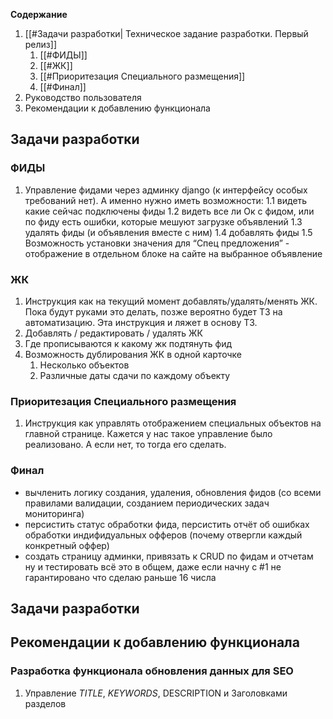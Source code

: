 **Содержание**
1. [[#Задачи разработки| Техническое задание разработки. Первый релиз]]
	1. [[#ФИДЫ]]
	2. [[#ЖК]]
	3. [[#Приоритезация Специального размещения]]
	4. [[#Финал]]
2. Руководство пользователя
3. Рекомендации к добавлению функционала
## Задачи разработки
### ФИДЫ
1. Управление фидами через админку django (к интерфейсу особых требований нет). А именно нужно иметь возможности:
    1.1 видеть какие сейчас подключены фиды
    1.2 видеть все ли Ок с фидом, или по фиду есть ошибки, которые мешуют загрузке объявлений
    1.3 удалять фиды (и объявления вместе с ним)
    1.4 добавлять фиды
    1.5 Возможность установки значения для “Спец предложения” - отображение в отдельном блоке на сайте на выбранное объявление
### ЖК
1. Инструкция как на текущий момент добавлять/удалять/менять ЖК. Пока будут руками это делать, позже вероятно будет ТЗ на автоматизацию. Эта инструкция и ляжет в основу ТЗ.
2. Добавлять / редактировать / удалять ЖК
3. Где прописываются к какому жк подтянуть фид
4. Возможность дублирования ЖК в одной карточке
	1. Несколько объектов
	2. Различные даты сдачи по каждому объекту

### Приоритезация Специального размещения
1. Инструкция как управлять отображением специальных объектов на главной странице. Кажется у нас такое управление было реализовано. А если нет, то тогда его сделать.

### Финал
- вычленить логику создания, удаления, обновления фидов (со всеми правилами валидации, созданием периодических задач мониторинга)
- персистить статус обработки фида, персистить отчёт об ошибках обработки индифидуальных офферов (почему отвергли каждый конкретный оффер)
- создать страницу админки, привязать к CRUD по фидам и отчетам ну и тестировать всё это в общем, даже если начну с #1 не гарантировано что сделаю раньше 16 числа
## Задачи разработки
## Рекомендации к добавлению функционала
### Разработка функционала обновления данных для SEO
1. Управление _TITLE_, _KEYWORDS_, DESCRIPTION и Заголовками разделов